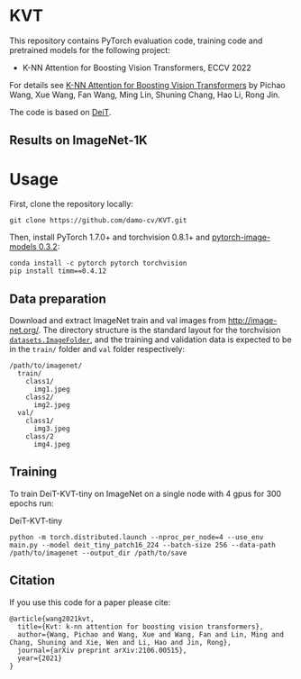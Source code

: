 # KVT

This repository contains PyTorch evaluation code, training code and pretrained models for the following project:
* K-NN Attention for Boosting Vision Transformers, ECCV 2022

For details see [K-NN Attention for Boosting Vision Transformers](https://arxiv.org/abs/2106.00515) by Pichao Wang, Xue Wang, Fan Wang, Ming Lin, Shuning Chang, Hao Li, Rong Jin. 

The code is based on [DeiT](https://github.com/facebookresearch/deit).

## Results on ImageNet-1K


# Usage

First, clone the repository locally:
```
git clone https://github.com/damo-cv/KVT.git
```
Then, install PyTorch 1.7.0+ and torchvision 0.8.1+ and [pytorch-image-models 0.3.2](https://github.com/rwightman/pytorch-image-models):

```
conda install -c pytorch pytorch torchvision
pip install timm==0.4.12
```

## Data preparation

Download and extract ImageNet train and val images from http://image-net.org/.
The directory structure is the standard layout for the torchvision [`datasets.ImageFolder`](https://pytorch.org/docs/stable/torchvision/datasets.html#imagefolder), and the training and validation data is expected to be in the `train/` folder and `val` folder respectively:

```
/path/to/imagenet/
  train/
    class1/
      img1.jpeg
    class2/
      img2.jpeg
  val/
    class1/
      img3.jpeg
    class/2
      img4.jpeg
```

## Training
To train DeiT-KVT-tiny on ImageNet on a single node with 4 gpus for 300 epochs run:

DeiT-KVT-tiny
```
python -m torch.distributed.launch --nproc_per_node=4 --use_env main.py --model deit_tiny_patch16_224 --batch-size 256 --data-path /path/to/imagenet --output_dir /path/to/save
```

## Citation
If you use this code for a paper please cite:

```
@article{wang2021kvt,
  title={Kvt: k-nn attention for boosting vision transformers},
  author={Wang, Pichao and Wang, Xue and Wang, Fan and Lin, Ming and Chang, Shuning and Xie, Wen and Li, Hao and Jin, Rong},
  journal={arXiv preprint arXiv:2106.00515},
  year={2021}
}
```
